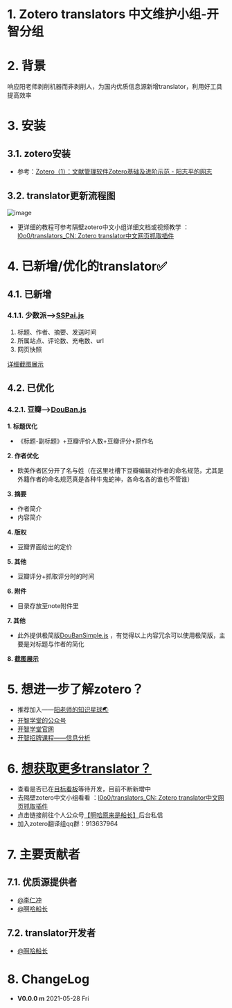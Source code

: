 # 1. Zotero translators 中文维护小组-开智分组

# 2. 背景
响应阳老师剥削机器而非剥削人，为国内优质信息源新增translator，利用好工具提高效率

# 3. 安装
## 3.1. zotero安装
 * 参考：[Zotero（1）：文献管理软件Zotero基础及进阶示范 - 阳志平的网志](https://www.yangzhiping.com/tech/zotero1.html)

## 3.2. translator更新流程图
![image](http://picbed.tgz666.top/20210528155304.png?roundPic/radius/25%7CimageView2/2/w/900/h/1456/format/jpg)



 * 更详细的教程可参考隔壁zotero中文小组详细文档或视频教学 ：[l0o0/translators_CN: Zotero translator中文网页抓取插件](https://github.com/l0o0/translators_CN)


# 4. 已新增/优化的translator✅
## 4.1. 已新增
### 4.1.1. 少数派-->[SSPai.js](https://github.com/Captain2021/myTranslator/blob/master/SSPai.js)
1. 标题、作者、摘要、发送时间
2. 所属站点、评论数、充电数、url
3. 网页快照

[详细截图展示](https://github.com/Captain2021/MyTranslator/blob/main/ShowDetail.md#SSPai)
## 4.2. 已优化
### 4.2.1. 豆瓣-->[DouBan.js](https://github.com/Captain2021/myTranslator/blob/master/Douban.js)
**1. 标题优化**  
 * 《标题-副标题》+豆瓣评价人数+豆瓣评分+原作名

**2. 作者优化**  
* 欧美作者区分开了名与姓（在这里吐槽下豆瓣编辑对作者的命名规范，尤其是外籍作者的命名规范真是各种牛鬼蛇神，各命名各的谁也不管谁）

**3. 摘要**  
* 作者简介
* 内容简介

**4. 版权**  
* 豆瓣界面给出的定价

**5. 其他**  
* 豆瓣评分+抓取评分时的时间

**6. 附件**  

* 目录存放至note附件里

**7. 其他**

* 此外提供极简版[DouBanSimple.js](https://github.com/Captain2021/myTranslator/blob/master/DoubanSimple.js) ，有觉得以上内容冗余可以使用极简版，主要是对标题与作者的简化

**8. [截图展示](https://github.com/Captain2021/MyTranslator/blob/main/ShowDetail.md#DouBan)**  



# 5. 想进一步了解zotero？
* 推荐加入——[阳老师的知识星球🌏 ](https://t.zsxq.com/qJuFqN3)
* [开智学堂的公众号](https://mp.weixin.qq.com/mp/profile_ext?action=home&__biz=MzA4ODM4ODQ3MQ==#wechat_redirect)
* [开智学堂官网](https://m.openmindclub.com/mkt/course/IA009)
* [开智招牌课程——信息分析](https://m.openmindclub.com/mkt/course/IA009)

# 6. [想获取更多translator？](https://github.com/Captain2021/MyTranslator/blob/main/ShowDetail.md#wantMore)
* 查看是否已在[目标看板](https://trello.com/b/xYoOwhiP/translator)等待开发，目前不断新增中
* 去隔壁zotero中文小组看看 ：[l0o0/translators_CN: Zotero translator中文网页抓取插件](https://github.com/l0o0/translators_CN)
* 点击链接前往个人公众号[【啊哈原来是船长】](https://mp.weixin.qq.com/s/PgaQ4d-s26lDKxauYF1osw)后台私信
* 加入zotero翻译组qq群：913637964



# 7. 主要贡献者
## 7.1. 优质源提供者
* [@李仁冲](https://github.com/lirenchong)
* [@啊哈船长](https://github.com/Captain2021)
## 7.2. translator开发者
* [@啊哈船长](https://github.com/Captain2021)
















































# 8. ChangeLog
* **V0.0.0 m** 2021-05-28 Fri  